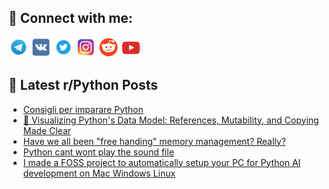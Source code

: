 ## 🔎 Connect with me:
[<img src="https://github.com/bullbesh/bullbesh/blob/main/images/Telegram.png" width="32" height="32" />](https://t.me/bullbesh)
[<img src="https://github.com/bullbesh/bullbesh/blob/main/images/VK.png" width="32" height="32" />](https://vk.com/bullbesh)
[<img src="https://github.com/bullbesh/bullbesh/blob/main/images/Twitter.png" width="32" height="32" />](https://twitter.com/bullbesh1)
[<img src="https://github.com/bullbesh/bullbesh/blob/main/images/Instagram.png" width="32" height="32" />](https://www.instagram.com/bullbesh)
[<img src="https://github.com/bullbesh/bullbesh/blob/main/images/Reddit.png" width="32" height="32" />](https://www.reddit.com/user/bullbesh)
[<img src="https://github.com/bullbesh/bullbesh/blob/main/images/YouTube.png" width="32" height="32" />](https://www.youtube.com/channel/UCtfjRs6uzgq5mfm8S06WTcg)

## 📕 Latest r/Python Posts
<!-- BLOG-POST-LIST:START -->
- [Consigli per imparare Python](https://www.reddit.com/r/Python/comments/1kv92e9/consigli_per_imparare_python/)
- [🧠 Visualizing Python&#39;s Data Model: References, Mutability, and Copying Made Clear](https://www.reddit.com/r/Python/comments/1kv2y0n/visualizing_pythons_data_model_references/)
- [Have we all been &quot;free handing&quot; memory management? Really?](https://www.reddit.com/r/Python/comments/1kv2tm8/have_we_all_been_free_handing_memory_management/)
- [Python cant wont play the sound file](https://www.reddit.com/r/Python/comments/1kuwwmu/python_cant_wont_play_the_sound_file/)
- [I made a FOSS project to automatically setup your PC for Python AI development on Mac Windows Linux](https://www.reddit.com/r/Python/comments/1kuwc5g/i_made_a_foss_project_to_automatically_setup_your/)
<!-- BLOG-POST-LIST:END -->
